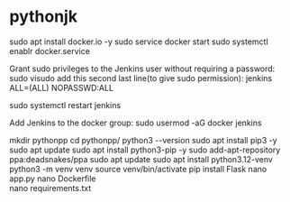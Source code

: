 # pythonjk

sudo apt install docker.io -y
sudo service docker start
sudo systemctl enablr docker.service

Grant sudo privileges to the Jenkins user without requiring a password: sudo visudo
add this second last line(to give sudo permission): jenkins ALL=(ALL) NOPASSWD:ALL

sudo systemctl restart jenkins

Add Jenkins to the docker group:  sudo usermod -aG docker jenkins

mkdir pythonpp
cd pythonpp/
python3 --version
sudo apt install pip3 -y
sudo apt update
sudo apt install python3-pip -y
sudo add-apt-repository ppa:deadsnakes/ppa
sudo apt update
sudo apt install python3.12-venv
python3 -m venv venv 
source venv/bin/activate
pip install Flask
nano app.py
nano Dockerfile  
nano requirements.txt 

